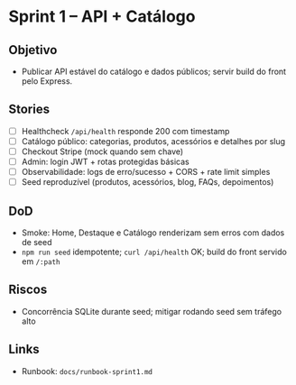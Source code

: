 # Sprint 1 – API + Catálogo

## Objetivo
- Publicar API estável do catálogo e dados públicos; servir build do front pelo Express.

## Stories
- [ ] Healthcheck `/api/health` responde 200 com timestamp
- [ ] Catálogo público: categorias, produtos, acessórios e detalhes por slug
- [ ] Checkout Stripe (mock quando sem chave)
- [ ] Admin: login JWT + rotas protegidas básicas
- [ ] Observabilidade: logs de erro/sucesso + CORS + rate limit simples
- [ ] Seed reproduzível (produtos, acessórios, blog, FAQs, depoimentos)

## DoD
- Smoke: Home, Destaque e Catálogo renderizam sem erros com dados de seed
- `npm run seed` idempotente; `curl /api/health` OK; build do front servido em `/:path`

## Riscos
- Concor­rência SQLite durante seed; mitigar rodando seed sem tráfego alto

## Links
- Runbook: `docs/runbook-sprint1.md`

